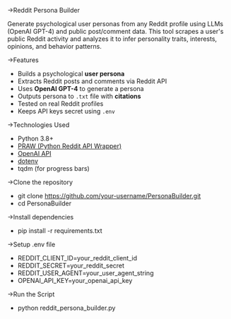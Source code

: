 
->Reddit Persona Builder

Generate psychological user personas from any Reddit profile using LLMs (OpenAI GPT-4) and public post/comment data. This tool scrapes a user's public Reddit activity and analyzes it to infer personality traits, interests, opinions, and behavior patterns.

->Features
- Builds a psychological **user persona**
- Extracts Reddit posts and comments via Reddit API
- Uses **OpenAI GPT-4** to generate a persona
- Outputs persona to `.txt` file with **citations**
- Tested on real Reddit profiles
- Keeps API keys secret using `.env`

->Technologies Used
- Python 3.8+
- [PRAW (Python Reddit API Wrapper)](https://praw.readthedocs.io/en/latest/)
- [OpenAI API](https://platform.openai.com/)
- [dotenv](https://pypi.org/project/python-dotenv/)
- tqdm (for progress bars)

->Clone the repository
- git clone https://github.com/your-username/PersonaBuilder.git
- cd PersonaBuilder

->Install dependencies
- pip install -r requirements.txt

->Setup .env file
- REDDIT_CLIENT_ID=your_reddit_client_id
- REDDIT_SECRET=your_reddit_secret
- REDDIT_USER_AGENT=your_user_agent_string
- OPENAI_API_KEY=your_openai_api_key

->Run the Script
- python reddit_persona_builder.py


